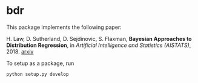 # bdr
This package implements the following paper: 

H. Law, D. Sutherland, D. Sejdinovic, S. Flaxman, __Bayesian Approaches to Distribution Regression__, in _Artificial Intelligence and Statistics (AISTATS)_, 2018. [arxiv](https://arxiv.org/abs/1705.04293)


To setup as a package, run
```
python setup.py develop
```

